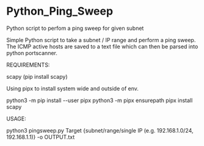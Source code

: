 # Python_Ping_Sweep
Python script to perfom a ping sweep for given subnet

Simple Python script to take a subnet / IP range and perform a ping sweep.
The ICMP active hosts are saved to a text file which can then be parsed into python portscanner.

REQUIREMENTS:

scapy
(pip install scapy)

Using pipx to install system wide and outside of env.

python3 -m pip install --user pipx
python3 -m pipx ensurepath
pipx install scapy

USAGE:

python3 pingsweep.py Target {subnet/range/single IP (e.g. 192.168.1.0/24, 192.168.1.1)} -o OUTPUT.txt
